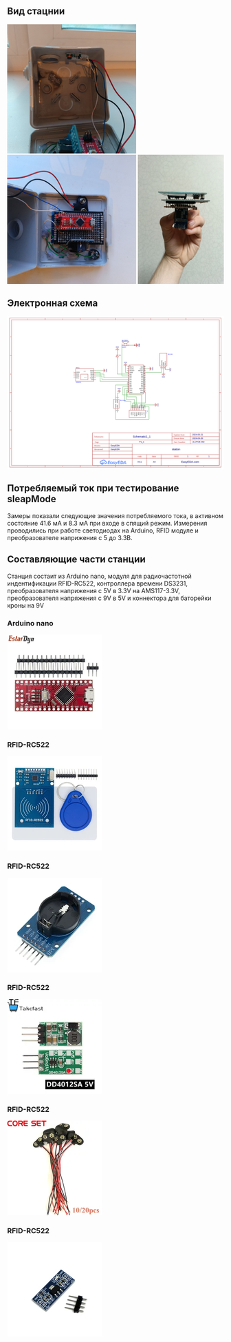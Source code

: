 ## Вид стацнии 
<img src="materials/station_type_1.jpg" width="300" height="300"> <img src="materials/station_type_2.jpg" width="300" height="300">
<img src="materials/station_type_3.jpg" width="200" height="300"> 

## Электронная схема 
!['Электронная схема'](materials/SCH_Schematic1_1_1-P1_1_2024-05-21.png)


## Потребляемый ток при тестирование sleapMode
Замеры показали следующие значения  потребляемого тока, в активном состояние 41.6 мА и  8.3 мА при входе в спящий режим. Измерения проводились при работе светодиодах на Arduino, RFID модуле и преобразователе наприжения с 5 до 3.3В.  


## Составляющие части станции  
Станция состаит из Arduino nano, модуля для радиочастотной индентификации RFID-RC522, контроллера времени DS3231, преобразователя наприжения с 5V в 3.3V на AMS117-3.3V, преобразователя напряжения с 9V в 5V и коннектора для баторейки кроны на 9V
  ### Arduino nano
   !['Электронная схема'](materials/items/U3ca0795e4da147f88e7a1c01e5ae4204k.jpg) 
  ### RFID-RC522
   !['Электронная схема'](materials/items/Udafbd1284b0743c18cbb84581f98baacq.jpg_220x220.webp)
  ### RFID-RC522
   !['Электронная схема'](materials/items/Udde6934478ac460790a60479288c4adb5.jpg_220x220.webp)
  ### RFID-RC522
   !['Электронная схема'](materials/items/A229d5507ce484144a1ad9e61a74567825.jpg_220x220.webp)
  ### RFID-RC522
   !['Электронная схема'](materials/items/U58a5bbc2b31e4f8d9af5a507410f35e1U.jpg_220x220.webp)
  ### RFID-RC522
   !['Электронная схема'](materials/items/U2aafc35a9f4c48389271e4281f24a97eN.jpg_220x220.webp)
 
